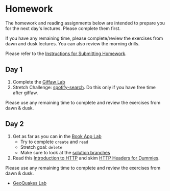 # Homework

The homework and reading assignments below are intended to prepare you for the next day's lectures. Please complete them first.

If you have any remaining time, please complete/review the exercises from dawn and dusk lectures. You can also review the morning drills.

Please refer to the [Instructions for Submitting Homework](/how-tos/homework-submission.md).

## Day 1

1. Complete the [Giffaw Lab](https://github.com/sf-wdi-25/giffaw)
2. Stretch Challenge:  [spotify-search](https://github.com/sf-wdi-25/spotify-search).  Do this only if you have free time after giffaw.

Please use any remaining time to complete and review the exercises from dawn & dusk.

## Day 2

1. Get as far as you can in the [Book App Lab](/week-03-ajax-json-express/day-02-ajax/dusk-get-post/exercises.md#book-app-challenge)
    * Try to complete `create` and `read`
    * Stretch goal: `delete`
    * Make sure to look at the [solution branches](https://github.com/sf-wdi-25/ajax-crud-book-app/branches)
2. Read this [Introduction to HTTP](http://code.tutsplus.com/tutorials/http-the-protocol-every-web-developer-must-know-part-1--net-31177) and skim [HTTP Headers for Dummies](http://code.tutsplus.com/tutorials/http-headers-for-dummies--net-8039).

Please use any remaining time to complete and review the exercises from dawn & dusk.
- [GeoQuakes Lab](https://github.com/sf-wdi-25/geoquakes-lite)

<!-- 
## Day 3

1. Reading
2. Bonus/Stretch

Please use any remaining time to complete and review the exercises from dawn & dusk.

## Day 4

1. Reading
2. Friday Review Prep
    - Complete the [Week 1 Self-Assessment](#PENDING) and identify 2 topics you want to review tomorrow
    - Ask and/or upvote 3 questions on QuestionCookie: http://www.questioncookie.com/wdi-25-w1-review

Please use any remaining time to complete and review the exercises from dawn & dusk.

## Day 5 - Weekend Homework

1. Reading
2. Weekend Lab

Please use any remaining time to review exercises/drills from the week! And don't forget to sleep!

-->
